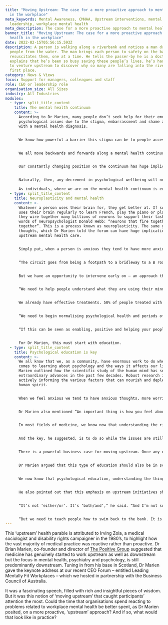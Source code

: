 ```yaml
---
title: "Moving Upstream: The case for a more proactive approach to mental health
  in the workplace"
meta_keywords: Mental Awareness, CMHAA, Upstream interventions, mental health,
  leadership, workplace mental health
meta_description: The case for a more proactive approach to mental health in the workplace
banner_title: "Moving Upstream: The case for a more proactive approach to mental
  health in the workplace"
date: 2022-02-15T05:56:15.593Z
description: A person is walking along a riverbank and notices a man dragging
  people from the water. The man brings each person to safety on the bank and
  resuscitates them, one at a time. He tells the passer-by he is a doctor and
  explains that he’s been so busy saving these people’s lives, he’s had no time
  to venture upstream to discover why so many are falling into the river in the
  first place.
category: News & Views
focus: Support for managers, colleagues and staff
role: CEO or leadership role
organisation_size: All Sizes
industry: All Industries
modules:
  - type: split_title_content
    title: The mental health continuum
    content: >-
      According to Dr Marien, many people don’t seek help for their emotional or
      psychological issues due to the stigma, embarrassment and shame associated
      with a mental health diagnosis.


      We know how powerful a barrier this stigma can be to people accessing early, preventative mental health support. According to Dr Marien, the key to breaking it down may lie in the way we conceptualise mental health in the first place. By understanding that emotional distress and psychological challenges are an inevitable part of the human condition, he suggested that if we can normalise stress and distress we can start to tackle the very roots of our shame around the issue.


      We all move backwards and forwards along a mental health continuum, he explained. One end of the continuum represents good mental health where we feel as though we are flourishing and enjoy increased resilience, greater energy, motivation, creativity and cognitive fitness. The other end represents a decline in mental health where we feel as though we are languishing with an associated decrease in energy, engagement and focus. 


      Our constantly changing position on the continuum has huge implications for our cognitive function (concentration, memory, decision making and executive skills), physical health and behaviour. “If I’m feeling good, flourishing and feeling well, my cognitive function will be optimal,” Dr Marien said. “I can get the best from my brain. My creativity, innovation, interest, dynamism and motivation will be good. My physical health improves and my behaviour is more prosocial and supportive.” 


      Naturally, then, any decrement in psychological wellbeing will negatively affect cognitive function, physiology and behaviour. People with clinical depression, said Dr Marien, can lose 40–60% of their cognitive function. But if the depression is successfully treated, normal cognitive function is recovered.

      As individuals, where we are on the mental health continuum is extraordinarily variable from day to day and year to year, particularly in response to varying life circumstances. Any movement along the continuum can impact how we think, feel and behave. And the good news is that is something we have more control over than we realise.
  - type: split_title_content
    title: Neuroplasticity and mental health
    content: >-
      Whatever a person uses their brain for, they get better at. If someone
      uses their brain regularly to learn French, play the piano or play tennis,
      they wire together many billions of neurons to support their task. In the
      words of neuropsychologist Donald Hebb: “neurons that fire together, wire
      together”. This is a process known as neuroplasticity. The same goes for
      thoughts, which Dr Marien told the forum can have huge implications for
      upstream mental health care. 


      Simply put, when a person is anxious they tend to have more anxious thoughts about themselves, about the world and about the future. These recurrent, repetitive, anxious thoughts, known as rumination, can strengthen their neural circuit for anxiety. 


      “The circuit goes from being a footpath to a bridleway to a B road to an A road to an autobahn, and it can become your screensaver,” Dr Marien said. “It can make you profoundly ill. And the reason I mention this is that most psychological problems – I would say over 90% – incubate and gestate.” 


      But we have an opportunity to intervene early on – an approach that would especially benefit young people. According to Dr Marien, mental health problems in those aged between 12 and 25 are a factor that predicts about 75% of all adult mental health problems. 


      “We need to help people understand what they are using their minds for because, inadvertently, they sometimes use their minds to get worse,” Dr Marien said. It is a trap we can all get caught in – a ruminative, neuroplastic loop. 


      We already have effective treatments. 50% of people treated with cognitive behavioural therapy (CBT) for depression and anxiety, ‘downstream’, recover during treatment and many others improve significantly. CBT has a very strong research and evidence base and has been shown to reduce the risk of relapse in many mood disorders – a finding that suggests it has a lasting protective effect. Accepting that our mental health isn’t a fixed proposition, that instead it’s an ever-changing movement along a lengthy continuum, we can start to embrace the kind of proactive mental health management techniques that are key to ‘moving upstream’. 


      “We need to begin normalising psychological health and periods of psychological distress,” Dr Marien said. “This has to start with leadership. There has to be an investment in prevention. It has to be valued, rewarded and seen to be important. 


      “If this can be seen as enabling, positive and helping your people to fulfil their potential and be the best they can be – cognitively, physically and behaviourally – it can be an exciting process of futureproofing.”


      For Dr Marien, this must start with education.
  - type: split_title_content
    title: Psychological education is key
    content: >-
      We all know that we, as a community, have enormous work to do when it
      comes to learning about psychology and the ways it affects our lives. Dr
      Marien outlined how the scientific study of the human mind has seen
      extraordinary advances in the past few decades. Robust research is now
      actively informing the various factors that can nourish and deplete the
      human spirit. 


      When we feel anxious we tend to have anxious thoughts, more worries and concerns, and these anxious thoughts can serve to heighten our anxiety. The heightened anxiety then generates even more worrying thoughts. This process, known as cognitive-emotional fusion, rumination, can be modified by using effective, proven techniques for breaking the cycle and achieving cognitive-emotional de-fusion. 


      Dr Marien also mentioned “An important thing is how you feel about how you feel. If you get stressed about feeling stressed it can rapidly exacerbate existing stress levels. This metacognition, or meta-emotion, is a well-recognised risk factor for becoming ill.” 


      In most fields of medicine, we know now that understanding the risk factors and protective factors is important, but this is not as widely acknowledged in psychiatry or psychology. We often wait for people to be ill before we do anything. “We should be moving upstream and giving people good, coherent, evidence-based techniques,” Dr Marien said. 


      And the key, he suggested, is to do so while the issues are still manageable. 


      There is a powerful business case for moving upstream. Once any organisation has recruited capable and competent individuals the best predictor of their performance and productivity is their psychological health – it is the KPI. 


      Dr Marien argued that this type of education should also be in school curricula. “We need to teach our children these life skills,” he said. “Young people often struggle with emotional difficulties and the number of young people experiencing mental health problems is escalating. The number of young people presenting with psychological problems was already increasing prior to the pandemic. The young seem to have been particularly hard-hit, over the past two years, by the impact of Covid 19. 


      We now know that psychological education, understanding the things that exacerbate emotional distress and learning how to better manage emotions, is protective. We can all benefit from learning how to manage our minds more effectively”. 


      He also pointed out that this emphasis on upstream initiatives should not negate or diminish the importance of downstream interventions, good access to effective treatment, which absolutely need to be better funded.


      “It’s not ‘either/or’. It’s ‘both/and’,” he said. “And I’m not suggesting this as a panacea. We will all fall in the river. That is not the issue. The issue is getting stuck in the river. 


      “But we need to teach people how to swim back to the bank. It is a concept sometimes known as anti-fragility. We can never develop a world in which we don’t get stressed, anxious, distressed or unhappy,” he concluded. “But what we can do is teach people the tools and techniques to recover a bit quicker.”
---
```

This ‘upstream’ health parable is attributed to Irving Zola, a medical sociologist and disability rights campaigner in the 1980’s, to highlight how the vast majority of medical practice was reactive rather than proactive. Dr Brian Marien, co-founder and director of [The Positive Group](https://www.positivegroup.org/) suggested that medicine has genuinely started to work upstream as well as downstream but the focus in mental health, psychiatry and psychology, is still predominantly downstream. Tuning in from his base in Scotland, Dr Marien gave the keynote address at our recent CEO Forum – entitled Leading Mentally Fit Workplaces – which we hosted in partnership with the Business Council of Australia.

It was a fascinating speech, filled with rich and insightful pieces of wisdom. But it was this notion of ‘moving upstream’ that caught participants’ attention the most. Could the time that organisations spend reacting to problems related to workplace mental health be better spent, as Dr Marien posited, on a more proactive, ‘upstream’ approach? And if so, what would that look like in practice?